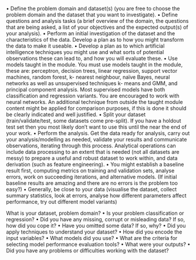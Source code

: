 • Define the problem domain and dataset(s) (you are free to choose the problem domain and the dataset that you want to investigate).
• Define questions and analysis tasks (a brief overview of the domain, the questions that
are being asked, a list of your objectives and the expected output(s) of your analysis).
• Perform an initial investigation of the dataset and the characteristics of the data. Develop
a plan as to how you might transform the data to make it useable.
• Develop a plan as to which artificial intelligence techniques you might use and what sorts
of potential observations these can lead to, and how you will evaluate these.
• Use models taught in the module. You must use models taught in the module, these are:
perceptron, decision trees, linear regression, support vector machines, random forest, k-
nearest neighbour, naïve Bayes, neural networks as well as unsupervised techniques k-
means and GMM, and principal component analysis. Most supervised models have both
classification and regression variants. You are encouraged to work with neural networks.
An additional technique from outside the taught module content might be applied for
comparison purposes, if this is done it should be clearly indicated and well justified.
• Split your dataset (train/validate/test, some datasets come pre-split). If you have a holdout
test set then you most likely don’t want to use this until the near the end of your work.
• Perform the analysis. Get the data ready for analysis, carry out your analysis/modelling
as needed, validate your results and communicate observations, iterating through this
process. Analytical operations can include data processing to an extent that is needed
(not all datasets are messy) to prepare a useful and robust dataset to work within, and data
derivation (such as feature engineering).
• You might establish a baseline result first, computing metrics on training and validation
sets, analyse errors, work on succeeding iterations, and alternative models. (If initial
baseline results are amazing and there are no errors is the problem too easy?)
• Generally, be close to your data (visualise the dataset, collect summary statistics, look at
errors, analyse how different parameters affect performance, try out different model
variants)


What is your dataset, problem domain?
• Is your problem classification or regression?
• Did you have any missing, corrupt or misleading data? If so, how did you cope it?
• Have you omitted some data? If so, why?
• Did you apply techniques to understand your dataset?
• How did you encode the input variables?
• What models did you use?
• What are the criteria for selecting model performance evaluation tools?
• What were your outputs?
• Did you have any problems or difficulties working with the dataset?
